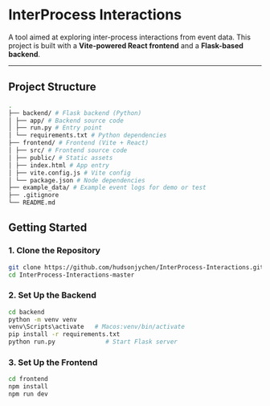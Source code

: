 # InterProcess Interactions

A tool aimed at exploring inter-process interactions from event data. 
This project is built with a **Vite-powered React frontend** and a **Flask-based backend**.

---

## Project Structure

```bash
.
├── backend/ # Flask backend (Python)
│ ├── app/ # Backend source code
│ ├── run.py # Entry point
│ └── requirements.txt # Python dependencies
├── frontend/ # Frontend (Vite + React)
│ ├── src/ # Frontend source code
│ ├── public/ # Static assets
│ ├── index.html # App entry
│ ├── vite.config.js # Vite config
│ └── package.json # Node dependencies
├── example_data/ # Example event logs for demo or test
├── .gitignore
└── README.md
```

## Getting Started

### 1. Clone the Repository
```bash
git clone https://github.com/hudsonjychen/InterProcess-Interactions.git
cd InterProcess-Interactions-master
```

### 2. Set Up the Backend
```bash
cd backend
python -m venv venv
venv\Scripts\activate   # Macos:venv/bin/activate
pip install -r requirements.txt
python run.py              # Start Flask server
```

### 3. Set Up the Frontend
```bash
cd frontend
npm install
npm run dev
```

